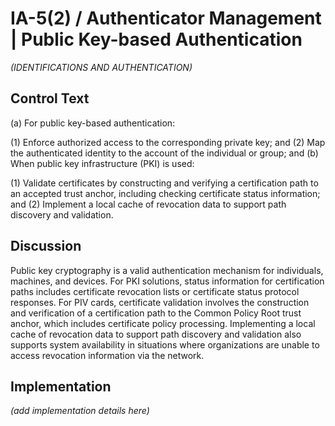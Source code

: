 # IA-5(2) / Authenticator Management | Public Key-based Authentication

_(IDENTIFICATIONS AND AUTHENTICATION)_

## Control Text


(a) For public key-based authentication:

(1) Enforce authorized access to the corresponding private key; and
(2) Map the authenticated identity to the account of the individual or group; and
(b) When public key infrastructure (PKI) is used:

(1) Validate certificates by constructing and verifying a certification path to an accepted trust anchor, including checking certificate status information; and
(2) Implement a local cache of revocation data to support path discovery and validation.

## Discussion

Public key cryptography is a valid authentication mechanism for individuals, machines, and devices. For PKI solutions, status information for certification paths includes certificate revocation lists or certificate status protocol responses. For PIV cards, certificate validation involves the construction and verification of a certification path to the Common Policy Root trust anchor, which includes certificate policy processing. Implementing a local cache of revocation data to support path discovery and validation also supports system availability in situations where organizations are unable to access revocation information via the network.

## Implementation

_(add implementation details here)_